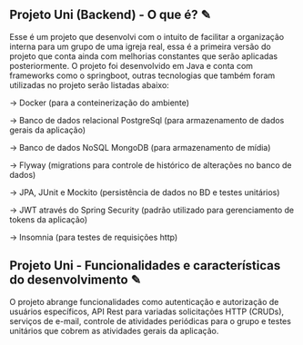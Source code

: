 ## Projeto Uni (Backend) - O que é? ✎

Esse é um projeto que desenvolvi com o intuito de facilitar a organização interna para um grupo de uma igreja real,
essa é a primeira versão do projeto que conta ainda com melhorias constantes que serão aplicadas posteriormente. 
O projeto foi desenvolvido em Java e conta com frameworks como o springboot, outras tecnologias que também foram utilizadas no projeto serão listadas abaixo:

→ Docker (para a conteinerização do ambiente)

→ Banco de dados relacional PostgreSql (para armazenamento de dados gerais da aplicação)

→ Banco de dados NoSQL MongoDB (para armazenamento de mídia)

→ Flyway (migrations para controle de histórico de alterações no banco de dados)

→ JPA, JUnit e Mockito (persistência de dados no BD e testes unitários)

→ JWT através do Spring Security (padrão utilizado para gerenciamento de tokens da aplicação)

→ Insomnia (para testes de requisições http)

## Projeto Uni - Funcionalidades e características do desenvolvimento ✎
O projeto abrange funcionalidades como autenticação e autorização de usuários específicos, 
API Rest para variadas solicitações HTTP (CRUDs), serviços de e-mail,
controle de atividades periódicas para o grupo e testes unitários que cobrem
as atividades gerais da aplicação.









